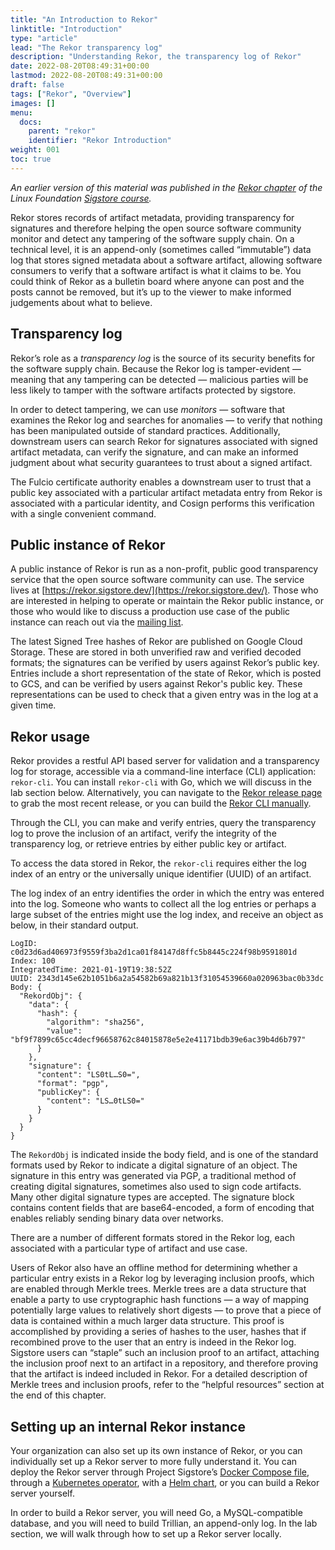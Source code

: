 ```yaml
---
title: "An Introduction to Rekor"
linktitle: "Introduction"
type: "article"
lead: "The Rekor transparency log"
description: "Understanding Rekor, the transparency log of Rekor"
date: 2022-08-20T08:49:31+00:00
lastmod: 2022-08-20T08:49:31+00:00
draft: false
tags: ["Rekor", "Overview"]
images: []
menu:
  docs:
    parent: "rekor"
    identifier: "Rekor Introduction"
weight: 001
toc: true
---
```


_An earlier version of this material was published in the [Rekor chapter](https://learning.edx.org/course/course-v1:LinuxFoundationX+LFS182x+2T2022/block-v1:LinuxFoundationX+LFS182x+2T2022+type@sequential+block@e785fae1be184e2c929db62dbe7444fa/block-v1:LinuxFoundationX+LFS182x+2T2022+type@vertical+block@a48c33126e2c4ee6ad3bfa6b7bc9c957) of the Linux Foundation [Sigstore course](https://learning.edx.org/course/course-v1:LinuxFoundationX+LFS182x+2T2022/home)._

Rekor stores records of artifact metadata, providing transparency for signatures and therefore helping the open source software community monitor and detect any tampering of the software supply chain. On a technical level, it is an append-only (sometimes called “immutable”) data log that stores signed metadata about a software artifact, allowing software consumers to verify that a software artifact is what it claims to be. You could think of Rekor as a bulletin board where anyone can post and the posts cannot be removed, but it’s up to the viewer to make informed judgements about what to believe.

## Transparency log

Rekor’s role as a _transparency log_ is the source of its security benefits for the software supply chain. Because the Rekor log is tamper-evident — meaning that any tampering can be detected — malicious parties will be less likely to tamper with the software artifacts protected by sigstore.

In order to detect tampering, we can use _monitors_ — software that examines the Rekor log and searches for anomalies — to verify that nothing has been manipulated outside of standard practices. Additionally, downstream users can search Rekor for signatures associated with signed artifact metadata, can verify the signature, and can make an informed judgment about what security guarantees to trust about a signed artifact.

The Fulcio certificate authority enables a downstream user to trust that a public key associated with a particular artifact metadata entry from Rekor is associated with a particular identity, and Cosign performs this verification with a single convenient command.

## Public instance of Rekor

A public instance of Rekor is run as a non-profit, public good transparency service that the open source software community can use. The service lives at [https://rekor.sigstore.dev/](https://rekor.sigstore.dev/). Those who are interested in helping to operate or maintain the Rekor public instance, or those who would like to discuss a production use case of the public instance can reach out via the [mailing list](https://docs.sigstore.dev/about/contributing/#mailing-list).

The latest Signed Tree hashes of Rekor are published on Google Cloud Storage. These are stored in both unverified raw and verified decoded formats; the signatures can be verified by users against Rekor’s public key. Entries include a short representation of the state of Rekor, which is posted to GCS, and can be verified by users against Rekor's public key. These representations can be used to check that a given entry was in the log at a given time.

## Rekor usage

Rekor provides a restful API based server for validation and a transparency log for storage, accessible via a command-line interface (CLI) application: `rekor-cli`. You can install `rekor-cli` with Go, which we will discuss in the lab section below. Alternatively, you can navigate to the [Rekor release page](https://github.com/sigstore/rekor/releases) to grab the most recent release, or you can build the [Rekor CLI manually](https://docs.sigstore.dev/logging/installation/#build-rekor-cli-manually).

Through the CLI, you can make and verify entries, query the transparency log to prove the inclusion of an artifact, verify the integrity of the transparency log, or retrieve entries by either public key or artifact.

To access the data stored in Rekor, the `rekor-cli` requires either the log index of an entry or the universally unique identifier (UUID) of an artifact.

The log index of an entry identifies the order in which the entry was entered into the log. Someone who wants to collect all the log entries or perhaps a large subset of the entries might use the log index, and receive an object as below, in their standard output.

```
LogID: c0d23d6ad406973f9559f3ba2d1ca01f84147d8ffc5b8445c224f98b9591801d
Index: 100
IntegratedTime: 2021-01-19T19:38:52Z
UUID: 2343d145e62b1051b6a2a54582b69a821b13f31054539660a020963bac0b33dc
Body: {
  "RekordObj": {
    "data": {
      "hash": {
        "algorithm": "sha256",
        "value": "bf9f7899c65cc4decf96658762c84015878e5e2e41171bdb39e6ac39b4d6b797"
      }
    },
    "signature": {
      "content": "LS0tL…S0=",
      "format": "pgp",
      "publicKey": {
        "content": "LS…0tLS0="
      }
    }
  }
}
```

The `RekordObj` is indicated inside the body field, and is one of the standard formats used by Rekor to indicate a digital signature of an object. The signature in this entry was generated via PGP, a traditional method of creating digital signatures, sometimes also used to sign code artifacts. Many other digital signature types are accepted. The signature block contains content fields that are base64-encoded, a form of encoding that enables reliably sending binary data over networks.

There are a number of different formats stored in the Rekor log, each associated with a particular type of artifact and use case.

Users of Rekor also have an offline method for determining whether a particular entry exists in a Rekor log by leveraging inclusion proofs, which are enabled through Merkle trees. Merkle trees are a data structure that enable a party to use cryptographic hash functions — a way of mapping potentially large values to relatively short digests — to prove that a piece of data is contained within a much larger data structure. This proof is accomplished by providing a series of hashes to the user, hashes that if recombined prove to the user that an entry is indeed in the Rekor log. Sigstore users can “staple” such an inclusion proof to an artifact, attaching the inclusion proof next to an artifact in a repository, and therefore proving that the artifact is indeed included in Rekor. For a detailed description of Merkle trees and inclusion proofs, refer to the “helpful resources” section at the end of this chapter.

## Setting up an internal Rekor instance

Your organization can also set up its own instance of Rekor, or you can individually set up a Rekor server to more fully understand it. You can deploy the Rekor server through Project Sigstore’s [Docker Compose file](https://github.com/sigstore/rekor/blob/main/docker-compose.yml), through a [Kubernetes operator](https://github.com/sigstore/rekor-operator), with a [Helm chart](https://github.com/sigstore/helm-charts), or you can build a Rekor server yourself.

In order to build a Rekor server, you will need Go, a MySQL-compatible database, and you will need to build Trillian, an append-only log. In the lab section, we will walk through how to set up a Rekor server locally.
